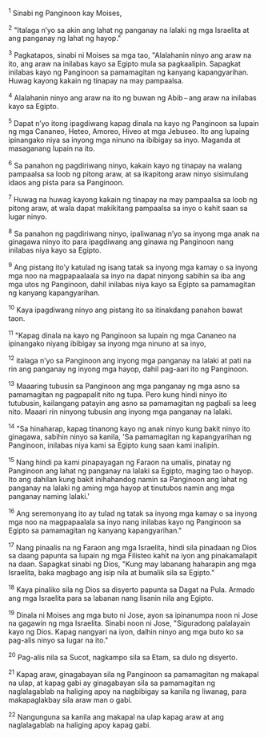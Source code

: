 <sup>1</sup>
Sinabi ng Panginoon kay Moises, 

<sup>2</sup>
"Italaga nʼyo sa akin ang lahat ng panganay na lalaki ng mga Israelita at ang panganay ng lahat ng hayop." 

<sup>3</sup>
Pagkatapos, sinabi ni Moises sa mga tao, "Alalahanin ninyo ang araw na ito, ang araw na inilabas kayo sa Egipto mula sa pagkaalipin. Sapagkat inilabas kayo ng Panginoon sa pamamagitan ng kanyang kapangyarihan. Huwag kayong kakain ng tinapay na may pampaalsa. 

<sup>4</sup>
Alalahanin ninyo ang araw na ito ng buwan ng Abib – ang araw na inilabas kayo sa Egipto. 

<sup>5</sup>
Dapat nʼyo itong ipagdiwang kapag dinala na kayo ng Panginoon sa lupain ng mga Cananeo, Heteo, Amoreo, Hiveo at mga Jebuseo. Ito ang lupaing ipinangako niya sa inyong mga ninuno na ibibigay sa inyo. Maganda at masaganang lupain na ito. 

<sup>6</sup>
Sa panahon ng pagdiriwang ninyo, kakain kayo ng tinapay na walang pampaalsa sa loob ng pitong araw, at sa ikapitong araw ninyo sisimulang idaos ang pista para sa Panginoon. 

<sup>7</sup>
Huwag na huwag kayong kakain ng tinapay na may pampaalsa sa loob ng pitong araw, at wala dapat makikitang pampaalsa sa inyo o kahit saan sa lugar ninyo. 

<sup>8</sup>
Sa panahon ng pagdiriwang ninyo, ipaliwanag nʼyo sa inyong mga anak na ginagawa ninyo ito para ipagdiwang ang ginawa ng Panginoon nang inilabas niya kayo sa Egipto. 

<sup>9</sup>
Ang pistang itoʼy katulad ng isang tatak sa inyong mga kamay o sa inyong mga noo na magpapaalaala sa inyo na dapat ninyong sabihin sa iba ang mga utos ng Panginoon, dahil inilabas niya kayo sa Egipto sa pamamagitan ng kanyang kapangyarihan. 

<sup>10</sup>
Kaya ipagdiwang ninyo ang pistang ito sa itinakdang panahon bawat taon. 

<sup>11</sup>
"Kapag dinala na kayo ng Panginoon sa lupain ng mga Cananeo na ipinangako niyang ibibigay sa inyong mga ninuno at sa inyo, 

<sup>12</sup>
italaga nʼyo sa Panginoon ang inyong mga panganay na lalaki at pati na rin ang panganay ng inyong mga hayop, dahil pag-aari ito ng Panginoon. 

<sup>13</sup>
Maaaring tubusin sa Panginoon ang mga panganay ng mga asno sa pamamagitan ng pagpapalit nito ng tupa. Pero kung hindi ninyo ito tutubusin, kailangang patayin ang asno sa pamamagitan ng pagbali sa leeg nito. Maaari rin ninyong tubusin ang inyong mga panganay na lalaki. 

<sup>14</sup>
"Sa hinaharap, kapag tinanong kayo ng anak ninyo kung bakit ninyo ito ginagawa, sabihin ninyo sa kanila, 'Sa pamamagitan ng kapangyarihan ng Panginoon, inilabas niya kami sa Egipto kung saan kami inalipin. 

<sup>15</sup>
Nang hindi pa kami pinapayagan ng Faraon na umalis, pinatay ng Panginoon ang lahat ng panganay na lalaki sa Egipto, maging tao o hayop. Ito ang dahilan kung bakit inihahandog namin sa Panginoon ang lahat ng panganay na lalaki ng aming mga hayop at tinutubos namin ang mga panganay naming lalaki.' 

<sup>16</sup>
Ang seremonyang ito ay tulad ng tatak sa inyong mga kamay o sa inyong mga noo na magpapaalala sa inyo nang inilabas kayo ng Panginoon sa Egipto sa pamamagitan ng kanyang kapangyarihan." 

<sup>17</sup>
Nang pinaalis na ng Faraon ang mga Israelita, hindi sila pinadaan ng Dios sa daang papunta sa lupain ng mga Filisteo kahit na iyon ang pinakamalapit na daan. Sapagkat sinabi ng Dios, "Kung may labanang haharapin ang mga Israelita, baka magbago ang isip nila at bumalik sila sa Egipto." 

<sup>18</sup>
Kaya pinaliko sila ng Dios sa disyerto papunta sa Dagat na Pula. Armado ang mga Israelita para sa labanan nang lisanin nila ang Egipto. 

<sup>19</sup>
Dinala ni Moises ang mga buto ni Jose, ayon sa ipinanumpa noon ni Jose na gagawin ng mga Israelita. Sinabi noon ni Jose, "Siguradong palalayain kayo ng Dios. Kapag nangyari na iyon, dalhin ninyo ang mga buto ko sa pag-alis ninyo sa lugar na ito." 

<sup>20</sup>
Pag-alis nila sa Sucot, nagkampo sila sa Etam, sa dulo ng disyerto. 

<sup>21</sup>
Kapag araw, ginagabayan sila ng Panginoon sa pamamagitan ng makapal na ulap, at kapag gabi ay ginagabayan sila sa pamamagitan ng naglalagablab na haliging apoy na nagbibigay sa kanila ng liwanag, para makapaglakbay sila araw man o gabi. 

<sup>22</sup>
Nangunguna sa kanila ang makapal na ulap kapag araw at ang naglalagablab na haliging apoy kapag gabi.